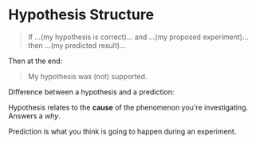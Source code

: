 # Hypothesis Structure
> If ...(my hypothesis is correct)... and ...(my proposed experiment)... then ...(my predicted result)...

Then at the end:
> My hypothesis was (not) supported.

Difference between a hypothesis and a prediction:

Hypothesis relates to the **cause** of the phenomenon you're investigating. Answers a *why*.

Prediction is what you think is going to happen during an experiment.

